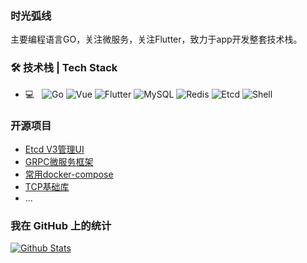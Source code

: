### 时光弧线

主要编程语言GO，关注微服务，关注Flutter，致力于app开发整套技术栈。

### 🛠 技术栈 | Tech Stack

- 💻 &#160; ![Go](https://img.shields.io/badge/Go-Lang-green)
![Vue](https://img.shields.io/badge/Vue-Web-brightgreen)
![Flutter](https://img.shields.io/badge/Flutter-App-lightblue?style=flat&logo=Linux&logoColor=FCC624)
![MySQL](https://img.shields.io/badge/-MySQL-333333?style=flat&logo=mysql)
![Redis](https://img.shields.io/badge/Redis-3-red)
![Etcd](https://img.shields.io/badge/Etcd-3-blue)
![Shell](https://img.shields.io/badge/Bash-Shell-lightgrey)

### 开源项目
- [Etcd V3管理UI](https://github.com/etcd-manage)
- [GRPC微服务框架](https://github.com/micro-kit)
- [常用docker-compose](https://github.com/shiguanghuxian/docker-compose)
- [TCP基础库](https://github.com/shiguanghuxian/tcplibrary)
- ...

### 我在 GitHub 上的统计

[![Github Stats](https://github-readme-stats.vercel.app/api?username=shiguanghuxian&show_icons=true)](https://github.com/shiguanghuxian)
